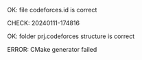 OK: file codeforces.id is correct
CHECK: 20240111-174816
OK: folder prj.codeforces structure is correct
ERROR: CMake generator failed
